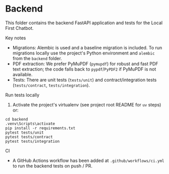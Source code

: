 # Backend

This folder contains the backend FastAPI application and tests for the Local First Chatbot.

Key notes
- Migrations: Alembic is used and a baseline migration is included. To run migrations locally use the project's Python environment and `alembic` from the `backend` folder.
- PDF extraction: We prefer PyMuPDF (`pymupdf`) for robust and fast PDF text extraction; the code falls back to `pypdf`/`PyPDF2` if PyMuPDF is not available.
- Tests: There are unit tests (`tests/unit`) and contract/integration tests (`tests/contract`, `tests/integration`).

Run tests locally

1. Activate the project's virtualenv (see project root README for `uv` steps) or:

```pwsh
cd backend
.venv\Scripts\activate
pip install -r requirements.txt
pytest tests/unit
pytest tests/contract
pytest tests/integration
```

CI
- A GitHub Actions workflow has been added at `.github/workflows/ci.yml` to run the backend tests on push / PR.
